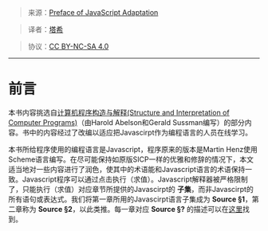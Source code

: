 > 来源：[Preface of JavaScript Adaptation](https://www.comp.nus.edu.sg/~cs1101s/sicp/chapters/77)

> 译者：[塔希](https://iheyunfei.github.io/blog/)

> 协议：[CC BY-NC-SA 4.0](http://creativecommons.org/licenses/by-nc-sa/4.0/)

---

# 前言

本书内容挑选自[计算机程序构造与解释(Structure and Interpretation of Computer Programs)](https://mitpress.mit.edu/sites/default/files/sicp/full-text/book/book.html)（由Harold Abelson和Gerald Sussman编写）的部分内容。书中的内容经过了改编以适应把Javascirpt作为编程语言的人员在线学习。

本书所给程序使用的编程语言是Javascript，程序原来的版本是Martin Henz使用Scheme语言编写。在尽可能保持如原版SICP一样的优雅和修辞的情况下，本文适当地对一些内容进行了润色，使其中的术语能和Javascript语言的术语保持一致。Javascript程序可以通过点击执行（求值）。Javascript解释器被严格限制了，只能执行（求值）对应章节所提供的Javascirpt的 **子集**，而非Javascirpt的所有语句或表达式。我们将第一章所用的Javascirpt语言子集成为 **Source §1**，第二章称为 **Source §2**，以此类推。每一章对应 **Source §?** 的描述可以在[这里](https://www.comp.nus.edu.sg/~cs1101s/source/)找到。
